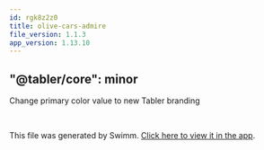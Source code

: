 ```yaml
---
id: rgk8z2z0
title: olive-cars-admire
file_version: 1.1.3
app_version: 1.13.10
---
```


## "@tabler/core": minor

Change primary color value to new Tabler branding

<br/>

This file was generated by Swimm. [Click here to view it in the app](https://swimm-web-app.web.app/repos/Z2l0aHViJTNBJTNBdGFibGVyJTNBJTNBc2h1anV1dQ==/docs/rgk8z2z0).
